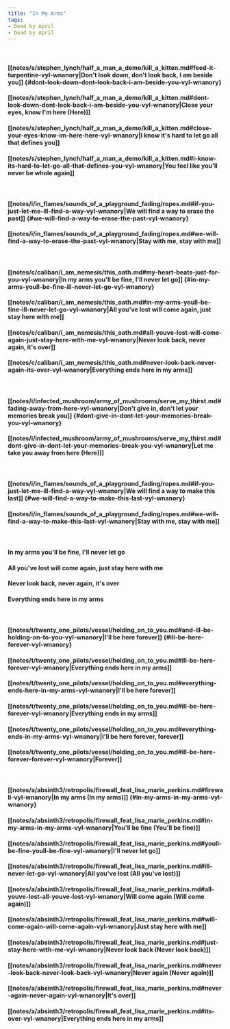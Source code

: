 ```yaml
---
title: "In My Arms"
tags:
- Dead by April
- Dead by April
---
```

&nbsp;
#### [[notes/s/stephen_lynch/half_a_man_a_demo/kill_a_kitten.md#feed-it-turpentine-vyl-wnanory|Don't look down, don't look back, I am beside you]] {#dont-look-down-dont-look-back-i-am-beside-you-vyl-wnanory}
#### [[notes/s/stephen_lynch/half_a_man_a_demo/kill_a_kitten.md#dont-look-down-dont-look-back-i-am-beside-you-vyl-wnanory|Close your eyes, know I'm here (Here)]]
#### [[notes/s/stephen_lynch/half_a_man_a_demo/kill_a_kitten.md#close-your-eyes-know-im-here-here-vyl-wnanory|I know it's hard to let go all that defines you]]
#### [[notes/s/stephen_lynch/half_a_man_a_demo/kill_a_kitten.md#i-know-its-hard-to-let-go-all-that-defines-you-vyl-wnanory|You feel like you'll never be whole again]]
&nbsp;
#### [[notes/i/in_flames/sounds_of_a_playground_fading/ropes.md#if-you-just-let-me-ill-find-a-way-vyl-wnanory|We will find a way to erase the past]] {#we-will-find-a-way-to-erase-the-past-vyl-wnanory}
#### [[notes/i/in_flames/sounds_of_a_playground_fading/ropes.md#we-will-find-a-way-to-erase-the-past-vyl-wnanory|Stay with me, stay with me]]
&nbsp;
#### [[notes/c/caliban/i_am_nemesis/this_oath.md#my-heart-beats-just-for-you-vyl-wnanory|In my arms you'll be fine, I'll never let go]] {#in-my-arms-youll-be-fine-ill-never-let-go-vyl-wnanory}
#### [[notes/c/caliban/i_am_nemesis/this_oath.md#in-my-arms-youll-be-fine-ill-never-let-go-vyl-wnanory|All you've lost will come again, just stay here with me]]
#### [[notes/c/caliban/i_am_nemesis/this_oath.md#all-youve-lost-will-come-again-just-stay-here-with-me-vyl-wnanory|Never look back, never again, it's over]]
#### [[notes/c/caliban/i_am_nemesis/this_oath.md#never-look-back-never-again-its-over-vyl-wnanory|Everything ends here in my arms]]
&nbsp;
#### [[notes/i/infected_mushroom/army_of_mushrooms/serve_my_thirst.md#fading-away-from-here-vyl-wnanory|Don't give in, don't let your memories break you]] {#dont-give-in-dont-let-your-memories-break-you-vyl-wnanory}
#### [[notes/i/infected_mushroom/army_of_mushrooms/serve_my_thirst.md#dont-give-in-dont-let-your-memories-break-you-vyl-wnanory|Let me take you away from here (Here)]]
&nbsp;
#### [[notes/i/in_flames/sounds_of_a_playground_fading/ropes.md#if-you-just-let-me-ill-find-a-way-vyl-wnanory|We will find a way to make this last]] {#we-will-find-a-way-to-make-this-last-vyl-wnanory}
#### [[notes/i/in_flames/sounds_of_a_playground_fading/ropes.md#we-will-find-a-way-to-make-this-last-vyl-wnanory|Stay with me, stay with me]]
&nbsp;
#### In my arms you'll be fine, I'll never let go
#### All you've lost will come again, just stay here with me
#### Never look back, never again, it's over
#### Everything ends here in my arms
&nbsp;
#### [[notes/t/twenty_one_pilots/vessel/holding_on_to_you.md#and-ill-be-holding-on-to-you-vyl-wnanory|I'll be here forever]] {#ill-be-here-forever-vyl-wnanory}
#### [[notes/t/twenty_one_pilots/vessel/holding_on_to_you.md#ill-be-here-forever-vyl-wnanory|Everything ends here in my arms]]
#### [[notes/t/twenty_one_pilots/vessel/holding_on_to_you.md#everything-ends-here-in-my-arms-vyl-wnanory|I'll be here forever]]
#### [[notes/t/twenty_one_pilots/vessel/holding_on_to_you.md#ill-be-here-forever-vyl-wnanory|Everything ends in my arms]]
#### [[notes/t/twenty_one_pilots/vessel/holding_on_to_you.md#everything-ends-in-my-arms-vyl-wnanory|I'll be here forever, forever]]
#### [[notes/t/twenty_one_pilots/vessel/holding_on_to_you.md#ill-be-here-forever-forever-vyl-wnanory|Forever]]
&nbsp;
#### [[notes/a/absinth3/retropolis/firewall_feat_lisa_marie_perkins.md#firewall-vyl-wnanory|In my arms (In my arms)]] {#in-my-arms-in-my-arms-vyl-wnanory}
#### [[notes/a/absinth3/retropolis/firewall_feat_lisa_marie_perkins.md#in-my-arms-in-my-arms-vyl-wnanory|You'll be fine (You'll be fine)]]
#### [[notes/a/absinth3/retropolis/firewall_feat_lisa_marie_perkins.md#youll-be-fine-youll-be-fine-vyl-wnanory|I'll never let go]]
#### [[notes/a/absinth3/retropolis/firewall_feat_lisa_marie_perkins.md#ill-never-let-go-vyl-wnanory|All you've lost (All you've lost)]]
#### [[notes/a/absinth3/retropolis/firewall_feat_lisa_marie_perkins.md#all-youve-lost-all-youve-lost-vyl-wnanory|Will come again (Will come again)]]
#### [[notes/a/absinth3/retropolis/firewall_feat_lisa_marie_perkins.md#will-come-again-will-come-again-vyl-wnanory|Just stay here with me]]
#### [[notes/a/absinth3/retropolis/firewall_feat_lisa_marie_perkins.md#just-stay-here-with-me-vyl-wnanory|Never look back (Never look back)]]
#### [[notes/a/absinth3/retropolis/firewall_feat_lisa_marie_perkins.md#never-look-back-never-look-back-vyl-wnanory|Never again (Never again)]]
#### [[notes/a/absinth3/retropolis/firewall_feat_lisa_marie_perkins.md#never-again-never-again-vyl-wnanory|It's over]]
#### [[notes/a/absinth3/retropolis/firewall_feat_lisa_marie_perkins.md#its-over-vyl-wnanory|Everything ends here in my arms]]
